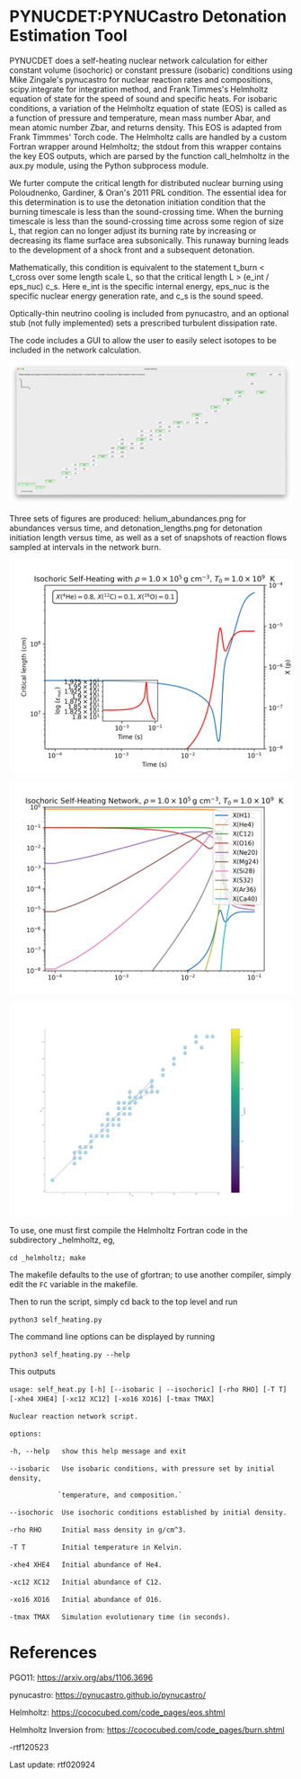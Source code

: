 # PYNUCDET:PYNUCastro Detonation Estimation Tool 
 PYNUCDET does a self-heating nuclear network calculation for either constant
 volume (isochoric) or constant pressure (isobaric) conditions using Mike Zingale's 
 pynucastro for nuclear reaction rates and compositions, scipy.integrate for 
 integration method, and Frank Timmes's Helmholtz equation of state for the speed
 of sound and specific heats. For isobaric conditions, a variation of the Helmholtz
 equation of state (EOS) is called as a function of pressure and temperature, mean mass
 number Abar, and mean atomic number Zbar, and returns density. This EOS is adapted from 
 Frank Timmmes' Torch code. The Helmholtz calls are handled by a custom Fortran
 wrapper around Helmholtz; the stdout from this wrapper contains the key EOS outputs, 
 which are parsed by the function call_helmholtz in the aux.py module, using the Python
 subprocess module.
 
 We furter compute the critical length for distributed nuclear burning
 using Poloudnenko, Gardiner, & Oran's 2011 PRL condition. The essential idea
 for this determination is to use the detonation initiation condition 
 that the burning timescale is less than the sound-crossing time.
 When the burning timescale is less than the sound-crossing time across
 some region of size L, that region can no longer adjust its burning rate
 by increasing or decreasing its flame surface area subsonically. This 
 runaway burning leads to the development of a shock front and a subsequent 
 detonation.

 Mathematically, this condition is equivalent to the statement t_burn < t_cross
 over some length scale L, so that the critical length L > (e_int / eps_nuc) c_s. 
 Here e_int is the specific internal energy, eps_nuc is the specific nuclear energy 
 generation rate, and c_s is the sound speed.

 Optically-thin neutrino cooling is included from pynucastro, and an optional stub (not fully
 implemented) sets a prescribed turbulent dissipation rate.
 
 The code includes a GUI to allow the user to easily select isotopes to be included in the 
 network calculation.

 ![Sample plot of isotope selector.](/_images/isotope_selector.png)
 
 Three sets of figures are produced:  helium_abundances.png for abundances versus
  time, and detonation_lengths.png for detonation initiation length
  versus time, as well as a set of snapshots of reaction flows sampled at intervals
  in the network burn.


![Sample plot of detonation lengths.](/_images/detonation_lengths.png)

![Sample plot of abundances.](/_images/helium_abundances.png)

![Sample plot of reaction flows.](/_images/reaction_flow_0.10.png)

 To use, one must first compile the Helmholtz Fortran code in the subdirectory
  _helmholtz, eg,
  
 `cd _helmholtz; make`

 The makefile defaults to the use of gfortran; to use another compiler, simply edit the `FC` 
 variable in the makefile.
 
 Then to run the script, simply cd back to the top level and run

 `python3 self_heating.py`

 The command line options can be displayed by running

 `python3 self_heating.py --help`

 This outputs
 
 `usage: self_heat.py [-h] [--isobaric | --isochoric] [-rho RHO] [-T T]`
                   `[-xhe4 XHE4] [-xc12 XC12] [-xo16 XO16] [-tmax TMAX]`

 `Nuclear reaction network script.`

 `options:`
 
   `-h, --help   show this help message and exit`
   
   `--isobaric   Use isobaric conditions, with pressure set by initial density,`
   
                `temperature, and composition.`
                
   `--isochoric  Use isochoric conditions established by initial density.`
   
   `-rho RHO     Initial mass density in g/cm^3.`
   
   `-T T         Initial temperature in Kelvin.`
   
   `-xhe4 XHE4   Initial abundance of He4.`
   
   `-xc12 XC12   Initial abundance of C12.`
   
   `-xo16 XO16   Initial abundance of O16.`
   
   `-tmax TMAX   Simulation evolutionary time (in seconds).`

 # References 
 
 PGO11: https://arxiv.org/abs/1106.3696
 
 pynucastro: https://pynucastro.github.io/pynucastro/

 Helmholtz: https://cococubed.com/code_pages/eos.shtml
 
 Helmholtz Inversion from: https://cococubed.com/code_pages/burn.shtml

 -rtf120523

 Last update: rtf020924
